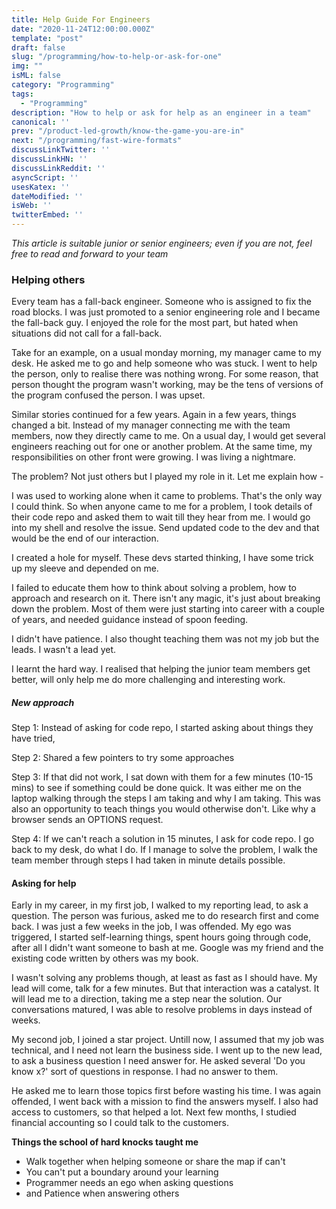 ```yaml
---
title: Help Guide For Engineers
date: "2020-11-24T12:00:00.000Z"
template: "post"
draft: false
slug: "/programming/how-to-help-or-ask-for-one"
img: ""
isML: false
category: "Programming"
tags:
  - "Programming" 
description: "How to help or ask for help as an engineer in a team"
canonical: ''
prev: "/product-led-growth/know-the-game-you-are-in"
next: "/programming/fast-wire-formats"
discussLinkTwitter: ''
discussLinkHN: ''
discussLinkReddit: ''
asyncScript: ''
usesKatex: ''
dateModified: ''
isWeb: ''
twitterEmbed: ''
---
```


*This article is suitable junior or senior engineers; even if you are not, feel free to read and forward to your team*

### Helping others 

Every team has a fall-back engineer. Someone who is assigned to fix the road blocks. I was just promoted to a senior engineering role and I became the fall-back guy. I enjoyed the role for the most part, but hated when situations did not call for a fall-back. 

Take for an example, on a usual monday morning, my manager came to my desk. He asked me to go and help someone who was stuck.  I went to help the person, only to realise there was nothing wrong. For some reason, that person thought the program wasn't working, may be the tens of versions of the program confused the person. I was upset. 

Similar stories continued for a few years. Again in a few years, things changed a bit. Instead of my manager connecting me with the team members, now they directly came to me. On a usual day, I would get several engineers reaching out for one or another problem.  At the same time, my responsibilities on other front were growing. I was living a nightmare. 

The problem? Not just others but I played my role in it. Let me explain how - 

I was used to working alone when it came to problems. That's the only way I could think. So when anyone came to me for a problem, I took details of their code repo and asked them to wait till they hear from me. I would go into my shell and resolve the issue. Send updated code to the dev and that would be the end of our interaction. 

I created a hole for myself. These devs started thinking, I have some trick up my sleeve and depended on me. 

I failed to educate them how to think about solving a problem, how to approach and research on it.  There isn't any magic, it's just about breaking down the problem. Most of them were just starting into career with a couple of years, and needed guidance instead of spoon feeding. 

I didn't have patience. I also thought teaching them was not my job but the leads. I wasn't a lead yet. 

I learnt the hard way. I realised that helping the junior team members get better, will only help me do more challenging and interesting work.  
##### New approach
Step 1: Instead of asking for code repo, I started asking about things they have tried, 

Step 2: Shared a few pointers to try some approaches

Step 3: If that did not work, I sat down with them for a few minutes (10-15 mins) to see if something could be done quick. It was either me on the laptop walking through the steps I am taking and why I am taking. This was also an opportunity to teach things you would otherwise don't. Like why a browser sends an OPTIONS request. 

Step 4: If we can't reach a solution in 15 minutes, I ask for code repo. I go back to my desk, do what I do. If I manage to solve the problem, I walk the team member through steps I had taken in minute details possible. 



#### Asking for help

Early in my career, in my first job, I walked to my reporting lead, to ask a question. The person was furious, asked me to do research first and come back. I was just a few weeks in the job, I was offended. My ego was triggered, I started self-learning things, spent hours going through code, after all I didn't want someone to bash at me. Google was my friend and the existing code written by others was my book.  

I wasn't solving any problems though, at least as fast as I should have. My lead will come, talk for a few minutes. But that interaction was a catalyst. It will lead me to a direction, taking me a step near the solution. Our conversations matured, I was able to resolve problems in days instead of weeks.  

My second job, I joined a star project. Untill now, I assumed that my job was technical, and I need not learn the business side. I went up to the new lead, to ask a business question I need answer for. He asked several 'Do you know x?' sort of questions in response. I had no answer to them. 

He asked me to learn those topics first before wasting his time. I was again offended, I went back with a mission to find the answers myself. I also had access to customers, so that helped a lot. Next few months, I studied financial accounting so I could talk to the customers.


**Things the school of hard knocks taught me**
- Walk together when helping someone or share the map if can't
- You can't put a boundary around your learning
- Programmer needs an ego when asking questions 
- and Patience when answering others




 









